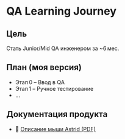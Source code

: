 # QA Learning Journey
## Цель
Стать Junior/Mid QA инженером за ~6 мес.

## План (моя версия)
- Этап 0 – Ввод в QA
- Этап 1 – Ручное тестирование
- …
## Документация продукта

- 📄 [Описание мыши Astrid (PDF)](documentation/astrid_description.pdf)

